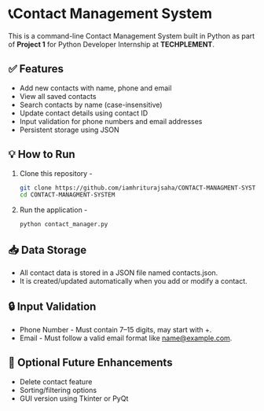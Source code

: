 # 📞Contact Management System

This is a command-line Contact Management System built in Python as part of **Project 1** for Python Developer Internship at **TECHPLEMENT**.

## ✅ Features

- Add new contacts with name, phone and email
- View all saved contacts
- Search contacts by name (case-insensitive)
- Update contact details using contact ID
- Input validation for phone numbers and email addresses
- Persistent storage using JSON

## 💡 How to Run

1. Clone this repository -

   ```bash
   git clone https://github.com/iamhriturajsaha/CONTACT-MANAGMENT-SYSTEM.git
   cd CONTACT-MANAGMENT-SYSTEM
   
2. Run the application -
   ```bash
   python contact_manager.py


## 📥 Data Storage

- All contact data is stored in a JSON file named contacts.json.
- It is created/updated automatically when you add or modify a contact.


## 🔒 Input Validation

- Phone Number - Must contain 7–15 digits, may start with +.
- Email - Must follow a valid email format like name@example.com.


## 🚀 Optional Future Enhancements

- Delete contact feature
- Sorting/filtering options
- GUI version using Tkinter or PyQt

